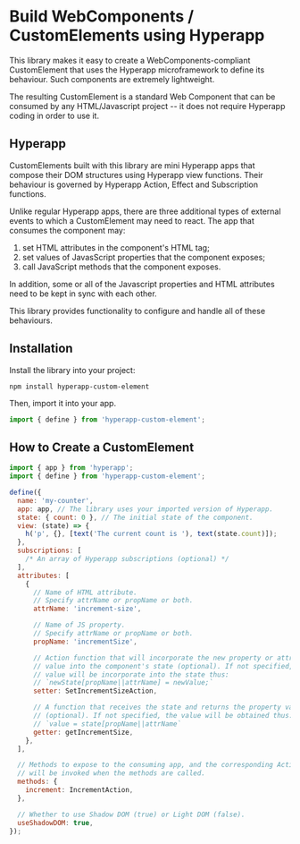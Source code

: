 # Build WebComponents / CustomElements using Hyperapp

This library makes it easy to create a WebComponents-compliant CustomElement
that uses the Hyperapp microframework to define its behaviour. Such components
are extremely lightweight.

The resulting CustomElement is a standard Web Component that can be consumed by
any HTML/Javascript project -- it does not require Hyperapp coding in order to
use it.

## Hyperapp

CustomElements built with this library are mini Hyperapp apps that compose their
DOM structures using Hyperapp view functions. Their behaviour is governed by
Hyperapp Action, Effect and Subscription functions.

Unlike regular Hyperapp apps, there are three additional types of external
events to which a CustomElement may need to react. The app that consumes the
component may:

1. set HTML attributes in the component's HTML tag;
2. set values of JavasScript properties that the component exposes;
3. call JavaScript methods that the component exposes.

In addition, some or all of the Javascript properties and HTML attributes need
to be kept in sync with each other.

This library provides functionality to configure and handle all of these
behaviours.

## Installation

Install the library into your project:

```
npm install hyperapp-custom-element
```

Then, import it into your app.

```javascript
import { define } from 'hyperapp-custom-element';
```

## How to Create a CustomElement

```javascript
import { app } from 'hyperapp';
import { define } from 'hyperapp-custom-element';

define({
  name: 'my-counter',
  app: app, // The library uses your imported version of Hyperapp.
  state: { count: 0 }, // The initial state of the component.
  view: (state) => {
    h('p', {}, [text('The current count is '), text(state.count)]);
  },
  subscriptions: [
    /* An array of Hyperapp subscriptions (optional) */
  ],
  attributes: [
    {
      // Name of HTML attribute.
      // Specify attrName or propName or both.
      attrName: 'increment-size',

      // Name of JS property.
      // Specify attrName or propName or both.
      propName: 'incrementSize',

      // Action function that will incorporate the new property or attribute
      // value into the component's state (optional). If not specified, the
      // value will be incorporate into the state thus:
      // `newState[propName||attrName] = newValue;`
      setter: SetIncrementSizeAction,

      // A function that receives the state and returns the property value
      // (optional). If not specified, the value will be obtained thus:
      // `value = state[propName||attrName`
      getter: getIncrementSize,
    },
  ],

  // Methods to expose to the consuming app, and the corresponding Actions that
  // will be invoked when the methods are called.
  methods: {
    increment: IncrementAction,
  },

  // Whether to use Shadow DOM (true) or Light DOM (false).
  useShadowDOM: true,
});
```
